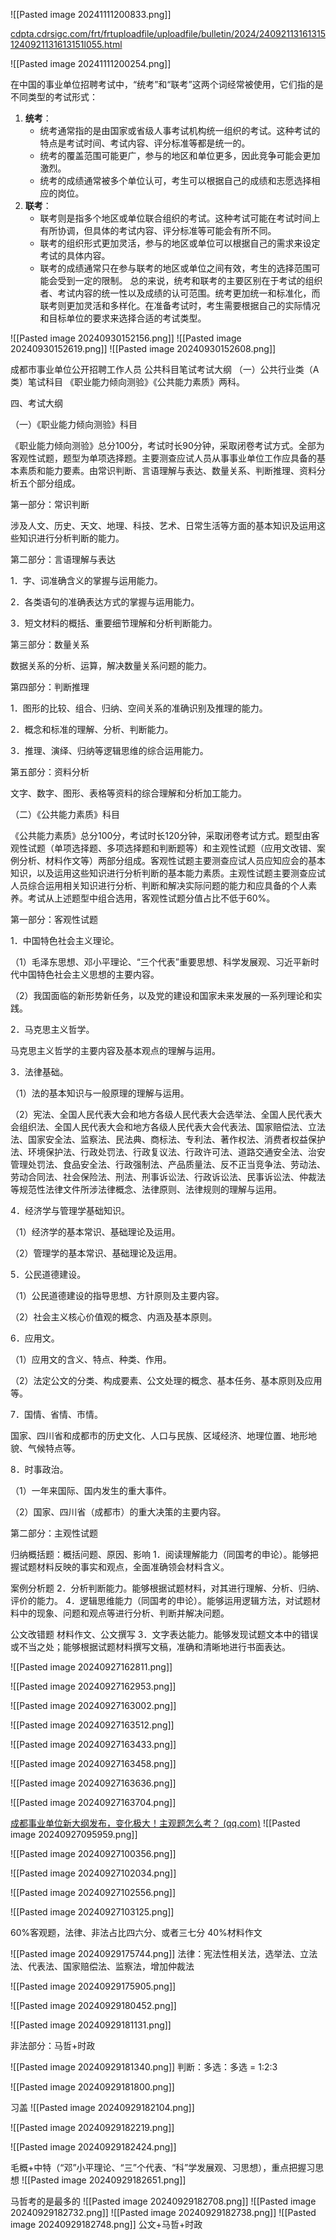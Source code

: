 ![[Pasted image 20241111200833.png]]

[cdpta.cdrsigc.com/frt/frtuploadfile/uploadfile/bulletin/2024/240921131613151240921131613151l055.html](https://cdpta.cdrsigc.com/frt/frtuploadfile/uploadfile/bulletin/2024/240921131613151240921131613151l055.html)

![[Pasted image 20241111200254.png]]

在中国的事业单位招聘考试中，“统考”和“联考”这两个词经常被使用，它们指的是不同类型的考试形式：
1. **统考**：
   - 统考通常指的是由国家或省级人事考试机构统一组织的考试。这种考试的特点是考试时间、考试内容、评分标准等都是统一的。
   - 统考的覆盖范围可能更广，参与的地区和单位更多，因此竞争可能会更加激烈。
   - 统考的成绩通常被多个单位认可，考生可以根据自己的成绩和志愿选择相应的岗位。
2. **联考**：
   - 联考则是指多个地区或单位联合组织的考试。这种考试可能在考试时间上有所协调，但具体的考试内容、评分标准等可能会有所不同。
   - 联考的组织形式更加灵活，参与的地区或单位可以根据自己的需求来设定考试的具体内容。
   - 联考的成绩通常只在参与联考的地区或单位之间有效，考生的选择范围可能会受到一定的限制。
总的来说，统考和联考的主要区别在于考试的组织者、考试内容的统一性以及成绩的认可范围。统考更加统一和标准化，而联考则更加灵活和多样化。在准备考试时，考生需要根据自己的实际情况和目标单位的要求来选择合适的考试类型。


![[Pasted image 20240930152156.png]]
![[Pasted image 20240930152619.png]]
![[Pasted image 20240930152608.png]]

成都市事业单位公开招聘工作人员
公共科目笔试考试大纲
（一）公共行业类（A类）笔试科目
《职业能力倾向测验》《公共能力素质》两科。

四、考试大纲

（一）《职业能力倾向测验》科目

《职业能力倾向测验》总分100分，考试时长90分钟，采取闭卷考试方式。全部为客观性试题，题型为单项选择题。主要测查应试人员从事事业单位工作应具备的基本素质和能力要素。由常识判断、言语理解与表达、数量关系、判断推理、资料分析五个部分组成。

第一部分：常识判断

涉及人文、历史、天文、地理、科技、艺术、日常生活等方面的基本知识及运用这些知识进行分析判断的能力。

第二部分：言语理解与表达

1．字、词准确含义的掌握与运用能力。

2．各类语句的准确表达方式的掌握与运用能力。

3．短文材料的概括、重要细节理解和分析判断能力。

第三部分：数量关系

数据关系的分析、运算，解决数量关系问题的能力。

第四部分：判断推理

1．图形的比较、组合、归纳、空间关系的准确识别及推理的能力。

2．概念和标准的理解、分析、判断能力。

3．推理、演绎、归纳等逻辑思维的综合运用能力。

第五部分：资料分析

文字、数字、图形、表格等资料的综合理解和分析加工能力。

（二）《公共能力素质》科目

《公共能力素质》总分100分，考试时长120分钟，采取闭卷考试方式。题型由客观性试题（单项选择题、多项选择题和判断题等）和主观性试题（应用文改错、案例分析、材料作文等）两部分组成。客观性试题主要测查应试人员应知应会的基本知识，以及运用这些知识进行分析判断的基本能力素质。主观性试题主要测查应试人员综合运用相关知识进行分析、判断和解决实际问题的能力和应具备的个人素养。考试从上述题型中组合选用，客观性试题分值占比不低于60%。

第一部分：客观性试题

1．中国特色社会主义理论。

（1）毛泽东思想、邓小平理论、“三个代表”重要思想、科学发展观、习近平新时代中国特色社会主义思想的主要内容。

（2）我国面临的新形势新任务，以及党的建设和国家未来发展的一系列理论和实践。

2．马克思主义哲学。

马克思主义哲学的主要内容及基本观点的理解与运用。

3．法律基础。

（1）法的基本知识与一般原理的理解与运用。

（2）宪法、全国人民代表大会和地方各级人民代表大会选举法、全国人民代表大会组织法、全国人民代表大会和地方各级人民代表大会代表法、国家赔偿法、立法法、国家安全法、监察法、民法典、商标法、专利法、著作权法、消费者权益保护法、环境保护法、行政处罚法、行政复议法、行政许可法、道路交通安全法、治安管理处罚法、食品安全法、行政强制法、产品质量法、反不正当竞争法、劳动法、劳动合同法、社会保险法、刑法、刑事诉讼法、行政诉讼法、民事诉讼法、仲裁法等规范性法律文件所涉法律概念、法律原则、法律规则的理解与运用。

4．经济学与管理学基础知识。

（1）经济学的基本常识、基础理论及运用。

（2）管理学的基本常识、基础理论及运用。

5．公民道德建设。

（1）公民道德建设的指导思想、方针原则及主要内容。

（2）社会主义核心价值观的概念、内涵及基本原则。

6．应用文。

（1）应用文的含义、特点、种类、作用。

（2）法定公文的分类、构成要素、公文处理的概念、基本任务、基本原则及应用等。

7．国情、省情、市情。

国家、四川省和成都市的历史文化、人口与民族、区域经济、地理位置、地形地貌、气候特点等。

8．时事政治。

（1）一年来国际、国内发生的重大事件。

（2）国家、四川省（成都市）的重大决策的主要内容。

第二部分：主观性试题

归纳概括题：概括问题、原因、影响
1．阅读理解能力（同国考的申论）。能够把握试题材料反映的事实和观点，全面准确领会材料含义。

案例分析题
2．分析判断能力。能够根据试题材料，对其进行理解、分析、归纳、评价的能力。
4．逻辑思维能力（同国考的申论）。能够运用逻辑方法，对试题材料中的现象、问题和观点等进行分析、判断并解决问题。

公文改错题
材料作文、公文撰写
3．文字表达能力。能够发现试题文本中的错误或不当之处；能够根据试题材料撰写文稿，准确和清晰地进行书面表达。

![[Pasted image 20240927162811.png]]

![[Pasted image 20240927162953.png]]

![[Pasted image 20240927163002.png]]

![[Pasted image 20240927163512.png]]

![[Pasted image 20240927163433.png]]

![[Pasted image 20240927163458.png]]

![[Pasted image 20240927163636.png]]

![[Pasted image 20240927163704.png]]

[成都事业单位新大纲发布，变化极大！主观题怎么考？ (qq.com)](https://mp.weixin.qq.com/s?__biz=MzU1ODE3MDIyNg==&mid=2247498871&idx=1&sn=24e23caaf76572a7fbc384f5990fc250&chksm=fd6f953d873ea0c38ae3214c6a7cbaa72ce1d3e861bec59a0fcf6fe0ec9fe7385b980f69dd53&scene=27)
![[Pasted image 20240927095959.png]]

![[Pasted image 20240927100356.png]]

![[Pasted image 20240927102034.png]]

![[Pasted image 20240927102556.png]]

![[Pasted image 20240927103125.png]]

60%客观题，法律、非法占比四六分、或者三七分
40%材料作文


![[Pasted image 20240929175744.png]]
法律：宪法性相关法，选举法、立法法、代表法、国家赔偿法、监察法，增加仲裁法

![[Pasted image 20240929175905.png]]

![[Pasted image 20240929180452.png]]

![[Pasted image 20240929181131.png]]

非法部分：马哲+时政

![[Pasted image 20240929181340.png]]
判断：多选：多选 = 1:2:3

![[Pasted image 20240929181800.png]]

习盖
![[Pasted image 20240929182104.png]]

![[Pasted image 20240929182219.png]]

![[Pasted image 20240929182424.png]]

毛概+中特（“邓”小平理论、“三”个代表、“科”学发展观、习思想），重点把握习思想
![[Pasted image 20240929182651.png]]

马哲考的是最多的
![[Pasted image 20240929182708.png]]
![[Pasted image 20240929182732.png]]
![[Pasted image 20240929182738.png]]
![[Pasted image 20240929182748.png]]
公文+马哲+时政

